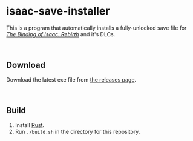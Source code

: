 # isaac-save-installer

This is a program that automatically installs a fully-unlocked save file for *[The Binding of Isaac: Rebirth](https://store.steampowered.com/app/250900/The_Binding_of_Isaac_Rebirth/)* and it's DLCs.

<br />

## Download

Download the latest exe file from [the releases page](https://github.com/Zamiell/isaac-save-installer/releases).

<br />

## Build

1) Install [Rust](https://www.rust-lang.org/).
2) Run `./build.sh` in the directory for this repository.
